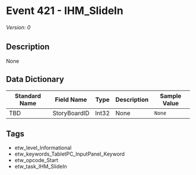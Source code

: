 # Event 421 - IHM_SlideIn
###### Version: 0

## Description
None

## Data Dictionary
|Standard Name|Field Name|Type|Description|Sample Value|
|---|---|---|---|---|
|TBD|StoryBoardID|Int32|None|`None`|

## Tags
* etw_level_Informational
* etw_keywords_TabletPC_InputPanel_Keyword
* etw_opcode_Start
* etw_task_IHM_SlideIn